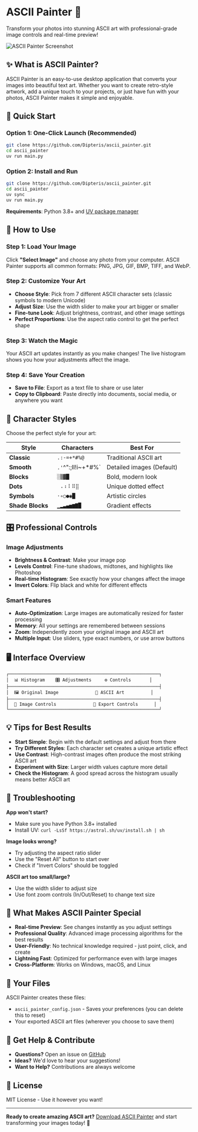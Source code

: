 # ASCII Painter 🎨

Transform your photos into stunning ASCII art with professional-grade image controls and real-time preview!

![ASCII Painter Screenshot](https://via.placeholder.com/800x600/f0f0f0/333333?text=ASCII+Painter+Screenshot)

## ✨ What is ASCII Painter?

ASCII Painter is an easy-to-use desktop application that converts your images into beautiful text art. Whether you want to create retro-style artwork, add a unique touch to your projects, or just have fun with your photos, ASCII Painter makes it simple and enjoyable.

## 🚀 Quick Start

### Option 1: One-Click Launch (Recommended)
```bash
git clone https://github.com/Dipteris/ascii_painter.git
cd ascii_painter
uv run main.py
```

### Option 2: Install and Run
```bash
git clone https://github.com/Dipteris/ascii_painter.git
cd ascii_painter
uv sync
uv run main.py
```

**Requirements**: Python 3.8+ and [UV package manager](https://docs.astral.sh/uv/getting-started/installation/)

## 🎯 How to Use

### Step 1: Load Your Image
Click **"Select Image"** and choose any photo from your computer. ASCII Painter supports all common formats: PNG, JPG, GIF, BMP, TIFF, and WebP.

### Step 2: Customize Your Art
- **Choose Style**: Pick from 7 different ASCII character sets (classic symbols to modern Unicode)
- **Adjust Size**: Use the width slider to make your art bigger or smaller
- **Fine-tune Look**: Adjust brightness, contrast, and other image settings
- **Perfect Proportions**: Use the aspect ratio control to get the perfect shape

### Step 3: Watch the Magic
Your ASCII art updates instantly as you make changes! The live histogram shows you how your adjustments affect the image.

### Step 4: Save Your Creation
- **Save to File**: Export as a text file to share or use later
- **Copy to Clipboard**: Paste directly into documents, social media, or anywhere you want

## 🎨 Character Styles

Choose the perfect style for your art:

| Style | Characters | Best For |
|-------|------------|----------|
| **Classic** | ` .:-=+*#%@` | Traditional ASCII art |
| **Smooth** | ` .'`^\":;Il!i~+*#%` | Detailed images (Default) |
| **Blocks** | ` ░▒▓█` | Bold, modern look |
| **Dots** | ` ⠀⠄⠆⠇⠿⣿` | Unique dotted effect |
| **Symbols** | ` ·∘○●◉█` | Artistic circles |
| **Shade Blocks** | ` ▁▂▃▄▅▆▇█` | Gradient effects |

## 🎛️ Professional Controls

### Image Adjustments
- **Brightness & Contrast**: Make your image pop
- **Levels Control**: Fine-tune shadows, midtones, and highlights like Photoshop
- **Real-time Histogram**: See exactly how your changes affect the image
- **Invert Colors**: Flip black and white for different effects

### Smart Features
- **Auto-Optimization**: Large images are automatically resized for faster processing
- **Memory**: All your settings are remembered between sessions
- **Zoom**: Independently zoom your original image and ASCII art
- **Multiple Input**: Use sliders, type exact numbers, or use arrow buttons

## 🖥️ Interface Overview

```
┌─────────────────────────────────────────────────────────┐
│  📊 Histogram    🎛️ Adjustments     ⚙️ Controls       │
├─────────────────────────────────────────────────────────┤
│  🖼️ Original Image              📝 ASCII Art          │
├─────────────────────────────────────────────────────────┤
│  🔧 Image Controls              💾 Export Controls      │
└─────────────────────────────────────────────────────────┘
```

## 💡 Tips for Best Results

- **Start Simple**: Begin with the default settings and adjust from there
- **Try Different Styles**: Each character set creates a unique artistic effect
- **Use Contrast**: High-contrast images often produce the most striking ASCII art
- **Experiment with Size**: Larger width values capture more detail
- **Check the Histogram**: A good spread across the histogram usually means better ASCII art

## 🔧 Troubleshooting

**App won't start?**
- Make sure you have Python 3.8+ installed
- Install UV: `curl -LsSf https://astral.sh/uv/install.sh | sh`

**Image looks wrong?**
- Try adjusting the aspect ratio slider
- Use the "Reset All" button to start over
- Check if "Invert Colors" should be toggled

**ASCII art too small/large?**
- Use the width slider to adjust size
- Use font zoom controls (In/Out/Reset) to change text size

## 🌟 What Makes ASCII Painter Special

- **Real-time Preview**: See changes instantly as you adjust settings
- **Professional Quality**: Advanced image processing algorithms for the best results
- **User-Friendly**: No technical knowledge required - just point, click, and create
- **Lightning Fast**: Optimized for performance even with large images
- **Cross-Platform**: Works on Windows, macOS, and Linux

## 📁 Your Files

ASCII Painter creates these files:
- `ascii_painter_config.json` - Saves your preferences (you can delete this to reset)
- Your exported ASCII art files (wherever you choose to save them)

## 🤝 Get Help & Contribute

- **Questions?** Open an issue on [GitHub](https://github.com/Dipteris/ascii_painter/issues)
- **Ideas?** We'd love to hear your suggestions!
- **Want to Help?** Contributions are always welcome

## 📄 License

MIT License - Use it however you want!

---

**Ready to create amazing ASCII art?** [Download ASCII Painter](https://github.com/Dipteris/ascii_painter) and start transforming your images today! 🚀